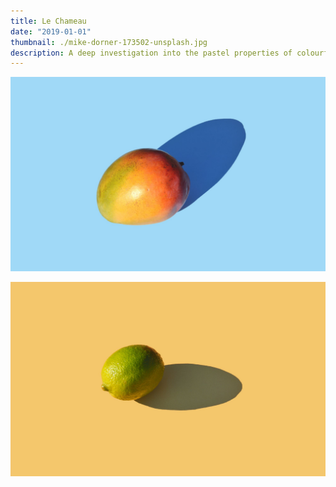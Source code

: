 ```yaml
---
title: Le Chameau
date: "2019-01-01"
thumbnail: ./mike-dorner-173502-unsplash.jpg
description: A deep investigation into the pastel properties of colourful fruit and their psychological effects on hamsters
---
```


![Fruits](./mike-dorner-173503-unsplash.jpg)

<div class="kg-card kg-image-card kg-width-wide">

![Fruits](./mike-dorner-173504-unsplash.jpg)

</div>